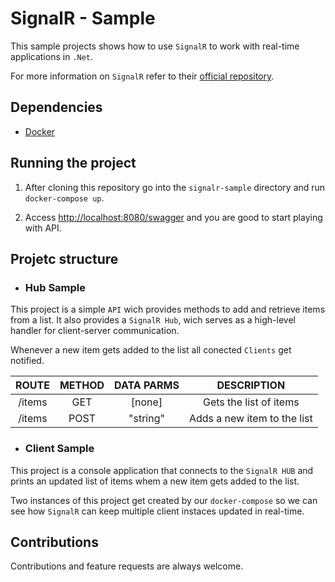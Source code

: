 # SignalR - Sample

This sample projects shows how to use `SignalR` to work with real-time applications in `.Net`.

For more information on `SignalR` refer to their [official repository](https://github.com/dotnet/aspnetcore/tree/main/src/SignalR).

## Dependencies 

- [Docker](https://docs.docker.com/get-docker/)

## Running the project

1. After cloning this repository go into the `signalr-sample` directory and run `docker-compose up`.

2. Access [http://localhost:8080/swagger](http://localhost/swagger) and you are good to start playing with API.

## Projetc structure

- ### Hub Sample

This project is a simple `API` wich provides methods to add and retrieve items from a list. It also provides a `SignalR Hub`, wich serves as a high-level handler for client-server communication.

Whenever a new item gets added to the list all conected `Clients` get notified.

| ROUTE | METHOD | DATA PARMS | DESCRIPTION |
| :---: | :---: | :---: | :---: |
| /items | GET | [none] | Gets the list of items
| /items | POST | "string" | Adds a new item to the list

- ### Client Sample

This project is a console application that connects to the `SignalR HUB` and prints an updated list of items whem a new item gets added to the list.

Two instances of this project get created by our `docker-compose` so we can see how `SignalR` can keep multiple client instaces updated in real-time.

## Contributions

  Contributions and feature requests are always welcome.
